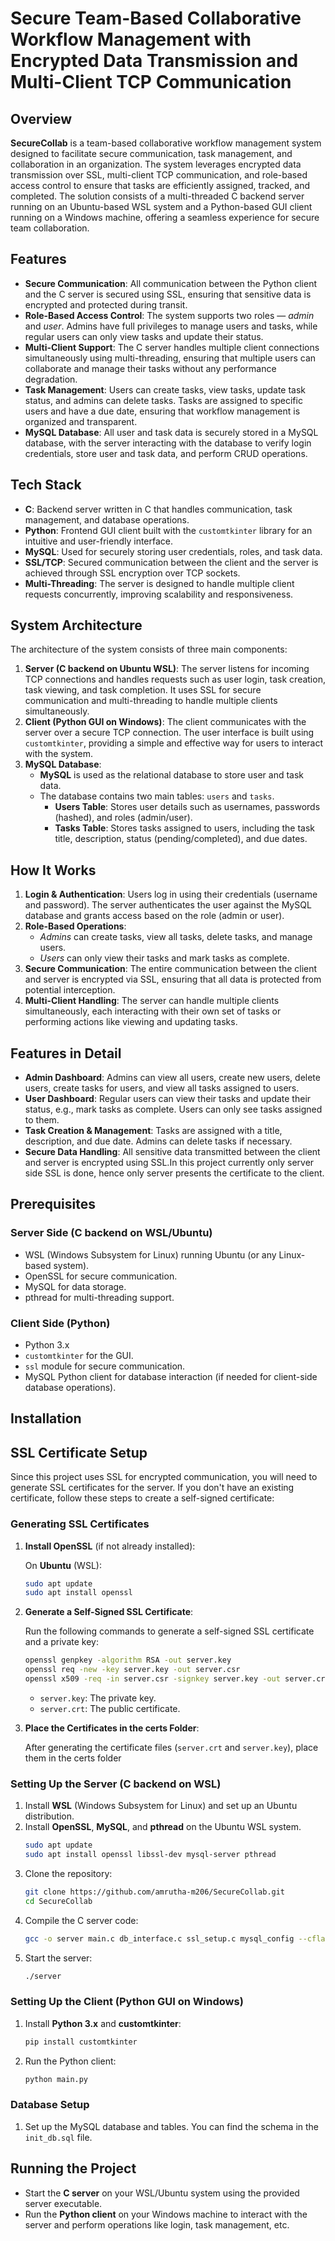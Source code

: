 # Secure Team-Based Collaborative Workflow Management with Encrypted Data Transmission and Multi-Client TCP Communication 

 ## Overview

**SecureCollab** is a team-based collaborative workflow management system designed to facilitate secure communication, task management, and collaboration in an organization. The system leverages encrypted data transmission over SSL, multi-client TCP communication, and role-based access control to ensure that tasks are efficiently assigned, tracked, and completed. The solution consists of a multi-threaded C backend server running on an Ubuntu-based WSL system and a Python-based GUI client running on a Windows machine, offering a seamless experience for secure team collaboration.

## Features

- **Secure Communication**: All communication between the Python client and the C server is secured using SSL, ensuring that sensitive data is encrypted and protected during transit.
- **Role-Based Access Control**: The system supports two roles — *admin* and *user*. Admins have full privileges to manage users and tasks, while regular users can only view tasks and update their status.
- **Multi-Client Support**: The C server handles multiple client connections simultaneously using multi-threading, ensuring that multiple users can collaborate and manage their tasks without any performance degradation.
- **Task Management**: Users can create tasks, view tasks, update task status, and admins can delete tasks. Tasks are assigned to specific users and have a due date, ensuring that workflow management is organized and transparent.
- **MySQL Database**: All user and task data is securely stored in a MySQL database, with the server interacting with the database to verify login credentials, store user and task data, and perform CRUD operations.

## Tech Stack

- **C**: Backend server written in C that handles communication, task management, and database operations.
- **Python**: Frontend GUI client built with the `customtkinter` library for an intuitive and user-friendly interface.
- **MySQL**: Used for securely storing user credentials, roles, and task data.
- **SSL/TCP**: Secured communication between the client and the server is achieved through SSL encryption over TCP sockets.
- **Multi-Threading**: The server is designed to handle multiple client requests concurrently, improving scalability and responsiveness.

## System Architecture

The architecture of the system consists of three main components:
1. **Server (C backend on Ubuntu WSL)**: The server listens for incoming TCP connections and handles requests such as user login, task creation, task viewing, and task completion. It uses SSL for secure communication and multi-threading to handle multiple clients simultaneously.
2. **Client (Python GUI on Windows)**: The client communicates with the server over a secure TCP connection. The user interface is built using `customtkinter`, providing a simple and effective way for users to interact with the system.
3. **MySQL Database**:
    - **MySQL** is used as the relational database to store user and task data.
    - The database contains two main tables: `users` and `tasks`.
      - **Users Table**: Stores user details such as usernames, passwords (hashed), and roles (admin/user).
      - **Tasks Table**: Stores tasks assigned to users, including the task title, description, status (pending/completed), and due dates.
        
## How It Works

1. **Login & Authentication**: Users log in using their credentials (username and password). The server authenticates the user against the MySQL database and grants access based on the role (admin or user).
2. **Role-Based Operations**:
   - *Admins* can create tasks, view all tasks, delete tasks, and manage users.
   - *Users* can only view their tasks and mark tasks as complete.
3. **Secure Communication**: The entire communication between the client and server is encrypted via SSL, ensuring that all data is protected from potential interception.
4. **Multi-Client Handling**: The server can handle multiple clients simultaneously, each interacting with their own set of tasks or performing actions like viewing and updating tasks.

## Features in Detail

- **Admin Dashboard**: Admins can view all users, create new users, delete users, create tasks for users, and view all tasks assigned to users.
- **User Dashboard**: Regular users can view their tasks and update their status, e.g., mark tasks as complete. Users can only see tasks assigned to them.
- **Task Creation & Management**: Tasks are assigned with a title, description, and due date. Admins can delete tasks if necessary. 
- **Secure Data Handling**: All sensitive data transmitted between the client and server is encrypted using SSL.In this project currently only server side SSL is done, hence only server presents the certificate to the client.

## Prerequisites

### Server Side (C backend on WSL/Ubuntu)
- WSL (Windows Subsystem for Linux) running Ubuntu (or any Linux-based system).
- OpenSSL for secure communication.
- MySQL for data storage.
- pthread for multi-threading support.

### Client Side (Python)
- Python 3.x
- `customtkinter` for the GUI.
- `ssl` module for secure communication.
- MySQL Python client for database interaction (if needed for client-side database operations).

## Installation

## SSL Certificate Setup

Since this project uses SSL for encrypted communication, you will need to generate SSL certificates for the server. If you don't have an existing certificate, follow these steps to create a self-signed certificate:

### Generating SSL Certificates

1. **Install OpenSSL** (if not already installed):

    On **Ubuntu** (WSL):
    ```bash
    sudo apt update
    sudo apt install openssl
    ```

2. **Generate a Self-Signed SSL Certificate**:

    Run the following commands to generate a self-signed SSL certificate and a private key:

    ```bash
    openssl genpkey -algorithm RSA -out server.key
    openssl req -new -key server.key -out server.csr
    openssl x509 -req -in server.csr -signkey server.key -out server.crt
    ```

    - `server.key`: The private key.
    - `server.crt`: The public certificate.

3. **Place the Certificates in the certs Folder**:

    After generating the certificate files (`server.crt` and `server.key`), place them in the certs folder



### Setting Up the Server (C backend on WSL)
1. Install **WSL** (Windows Subsystem for Linux) and set up an Ubuntu distribution.
2. Install **OpenSSL**, **MySQL**, and **pthread** on the Ubuntu WSL system.
    ```bash
    sudo apt update
    sudo apt install openssl libssl-dev mysql-server pthread
    ```
3. Clone the repository:
    ```bash
    git clone https://github.com/amrutha-m206/SecureCollab.git
    cd SecureCollab
    ```
4. Compile the C server code:
    ```bash
   gcc -o server main.c db_interface.c ssl_setup.c mysql_config --cflags --libs -lssl -lcrypto -lpthread
    ```
5. Start the server:
    ```bash
    ./server
    ```

### Setting Up the Client (Python GUI on Windows)
1. Install **Python 3.x** and **customtkinter**:
    ```bash
    pip install customtkinter
    ```
  
2. Run the Python client:
    ```bash
    python main.py
    ```

### Database Setup
1. Set up the MySQL database and tables. You can find the schema in the `init_db.sql` file.

## Running the Project

- Start the **C server** on your WSL/Ubuntu system using the provided server executable.
- Run the **Python client** on your Windows machine to interact with the server and perform operations like login, task management, etc.
  
